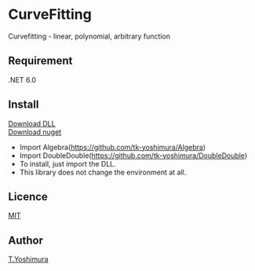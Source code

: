 # CurveFitting 
 Curvefitting - linear, polynomial, arbitrary function

## Requirement
 .NET 6.0
 
 ## Install
[Download DLL](https://github.com/tk-yoshimura/CurveFitting/releases)  
[Download nuget](https://www.nuget.org/packages/TYoshimura.CurveFitting/)

- Import Algebra(https://github.com/tk-yoshimura/Algebra)
- Import DoubleDouble(https://github.com/tk-yoshimura/DoubleDouble)
- To install, just import the DLL.
- This library does not change the environment at all.

## Licence
[MIT](https://github.com/tk-yoshimura/CurveFitting/blob/main/LICENSE)

## Author

[T.Yoshimura](https://github.com/tk-yoshimura)

